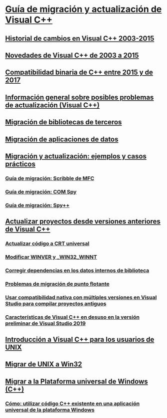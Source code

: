 # [Guía de migración y actualización de Visual C++](visual-cpp-porting-and-upgrading-guide.md)
## [Historial de cambios en Visual C++ 2003-2015](visual-cpp-change-history-2003-2015.md)
## [Novedades de Visual C++ de 2003 a 2015](visual-cpp-what-s-new-2003-through-2015.md)
## [Compatibilidad binaria de C++ entre 2015 y de 2017](binary-compat-2015-2017.md)
## [Información general sobre posibles problemas de actualización (Visual C++)](overview-of-potential-upgrade-issues-visual-cpp.md)
## [Migración de bibliotecas de terceros](porting-third-party-libraries.md)
## [Migración de aplicaciones de datos](porting-data-applications.md)
## [Migración y actualización: ejemplos y casos prácticos](porting-and-upgrading-examples-and-case-studies.md)
### [Guía de migración: Scribble de MFC](porting-guide-mfc-scribble.md)
### [Guía de migración: COM Spy](porting-guide-com-spy.md)
### [Guía de migración: Spy++](porting-guide-spy-increment.md)
## [Actualizar proyectos desde versiones anteriores de Visual C++](upgrading-projects-from-earlier-versions-of-visual-cpp.md)
### [Actualizar código a CRT universal](upgrade-your-code-to-the-universal-crt.md)
### [Modificar WINVER y _WIN32_WINNT](modifying-winver-and-win32-winnt.md)
### [Corregir dependencias en los datos internos de biblioteca](fix-your-dependencies-on-library-internals.md)
### [Problemas de migración de punto flotante](floating-point-migration-issues.md)
### [Usar compatibilidad nativa con múltiples versiones en Visual Studio para compilar proyectos antiguos](use-native-multi-targeting.md)
### [Características de Visual C++ en desuso en la versión preliminar de Visual Studio 2019](features-deprecated-in-visual-studio.md)
## [Introducción a Visual C++ para los usuarios de UNIX](introduction-to-visual-cpp-for-unix-users.md)
## [Migrar de UNIX a Win32](porting-from-unix-to-win32.md)
## [Migrar a la Plataforma universal de Windows (C++)](porting-to-the-universal-windows-platform-cpp.md)
### [Cómo: utilizar código C++ existente en una aplicación universal de la plataforma Windows](how-to-use-existing-cpp-code-in-a-universal-windows-platform-app.md)
